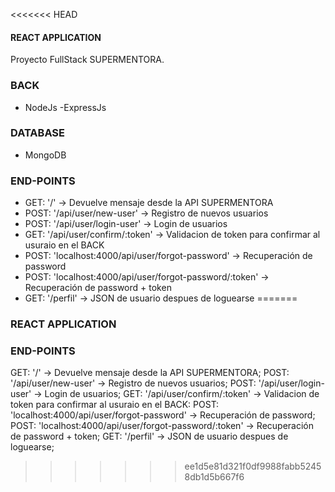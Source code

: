 <<<<<<< HEAD
#### REACT APPLICATION

Proyecto FullStack SUPERMENTORA.

### BACK
- NodeJs
-ExpressJs

### DATABASE
- MongoDB

### END-POINTS

* GET: '/' -> Devuelve mensaje desde la API SUPERMENTORA
* POST: '/api/user/new-user' -> Registro de nuevos usuarios
* POST: '/api/user/login-user' -> Login de usuarios
* GET: '/api/user/confirm/:token' -> Validacion de token para confirmar al usuraio en el BACK
* POST: 'localhost:4000/api/user/forgot-password' -> Recuperación de password
* POST: 'localhost:4000/api/user/forgot-password/:token' -> Recuperación de password + token
* GET: '/perfil' -> JSON de usuario despues de loguearse
=======
### REACT APPLICATION

### END-POINTS

GET: '/' -> Devuelve mensaje desde la API SUPERMENTORA;
POST: '/api/user/new-user' -> Registro de nuevos usuarios;
POST: '/api/user/login-user' -> Login de usuarios;
GET: '/api/user/confirm/:token' -> Validacion de token para confirmar al usuraio en el BACK:
POST: 'localhost:4000/api/user/forgot-password' -> Recuperación de password;
POST: 'localhost:4000/api/user/forgot-password/:token' -> Recuperación de password + token;
GET: '/perfil' -> JSON de usuario despues de loguearse;
>>>>>>> ee1d5e81d321f0df9988fabb52458db1d5b667f6
